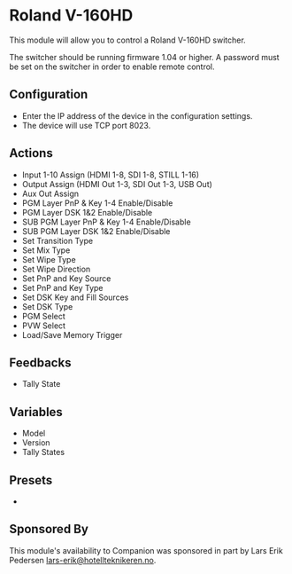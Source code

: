 # Roland V-160HD
This module will allow you to control a Roland V-160HD switcher.

The switcher should be running firmware 1.04 or higher. A password must be set on the switcher in order to enable remote control.

## Configuration
* Enter the IP address of the device in the configuration settings.
* The device will use TCP port 8023.

## Actions

* Input 1-10 Assign (HDMI 1-8, SDI 1-8, STILL 1-16)
* Output Assign (HDMI Out 1-3, SDI Out 1-3, USB Out)
* Aux Out Assign
* PGM Layer PnP & Key 1-4 Enable/Disable
* PGM Layer DSK 1&2 Enable/Disable
* SUB PGM Layer PnP & Key 1-4 Enable/Disable
* SUB PGM Layer DSK 1&2 Enable/Disable
* Set Transition Type
* Set Mix Type
* Set Wipe Type
* Set Wipe Direction
* Set PnP and Key Source
* Set PnP and Key Type
* Set DSK Key and Fill Sources
* Set DSK Type
* PGM Select
* PVW Select
* Load/Save Memory Trigger

## Feedbacks

* Tally State

## Variables

* Model
* Version
* Tally States

## Presets

* 

## Sponsored By
This module's availability to Companion was sponsored in part by Lars Erik Pedersen <lars-erik@hotellteknikeren.no>.